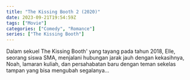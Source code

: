 ```yaml
---
title: "The Kissing Booth 2 (2020)"
date: 2023-09-21T19:54:59Z
tags: ["Movie"]
categories: ["Comedy", "Romance"]
series: ["The Kissing Booth"]
---
```


Dalam sekuel The Kissing Booth' yang tayang pada tahun 2018, Elle, seorang siswa SMA, menjalani hubungan jarak jauh dengan kekasihnya, Noah, lamaran kuliah, dan persahabatan baru dengan teman sekelas tampan yang bisa mengubah segalanya...

<mux-player stream-type="on-demand"
  src="https://kp3d-my.sharepoint.com/personal/ryoo_kp3d_onmicrosoft_com/_layouts/15/download.aspx?share=EcXvpTTrsqVIlrLQDYYy0DcB1C2cmBSLMgfS9CcTIElBtg" metadata-video-title="The Kissing Booth 2 (2020)" prefer-playback="mse" controls>
  </mux-player>
  
  
  <script src="https://cdn.jsdelivr.net/npm/@mux/mux-player"></script>
  
 <script id="6IODEKQ5LiGxrndu4BOKE9GGJ8qp5UbXQOKvozSJUZk" type="application/ld+json">
 {
  "@context": "https://schema.org/",
  "@type": "VideoObject",
  "name": "The Kissing Booth 2 (2020)",
  "contentUrl": "https://cdn.jwplayer.com/manifests/3s3O9aGe.m3u8",
  "thumbnailUrl": "https://www.themoviedb.org/t/p/original/cki8YXCB8ulZKZCEp37Y3E07hb7.jpg?width=314&fit_mode=preserve&time=25",
  "uploadDate": "2023-09-21T19:54:59Z",
}

</script>